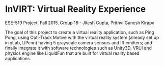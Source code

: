 # InVIRT: Virtual Reality Experience
ESE-519 Project, Fall 2015,
Group 18:- Jitesh Gupta, Prithvi Ganesh Kirapa

The goal of this project to create a virtual reality application, such as Ping Pong, using Opti-Track Motive with the virtual reality system (already set up in xLab, UPenn) having 5 grayscale camera sensors and IR emitters; and finally integrate it with software technologies such as Unity3D, VRUI and physics engine like LiquidFun that are built for virtual reality based applications.

